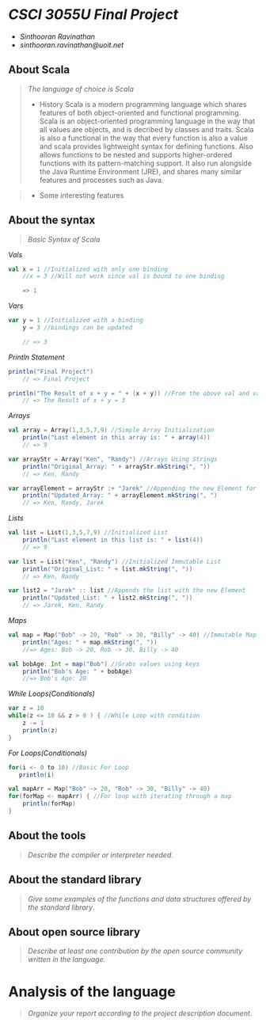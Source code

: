 # _CSCI 3055U Final Project_

- _Sinthooran Ravinathan_
- _sinthooran.ravinathan@uoit.net_

## About Scala

> _The language of choice is Scala_
>
> - History
  Scala is a modern programming language which shares features of both object-oriented and functional programming. Scala is an object-oriented programming language in the way that all values are objects, and is decribed by classes and traits. Scala is also a functional in the way that every function is also a value and scala provides lightweight syntax for defining functions. Also allows functions to be nested and supports higher-ordered functions with its pattern-matching support. It also run alongside the Java Runtime Environment (JRE), and shares many similar features and processes such as Java.
  
> - Some interesting features

## About the syntax

> _Basic Syntax of Scala_

*Vals*

```scala
val x = 1 //Initialized with only one binding
    //x = 3 //Will not work since val is bound to one binding

    => 1

```

*Vars*

```scala
var y = 1 //Initialized with a binding
    y = 3 //bindings can be updated

    // => 3
```

*Println Statement*

```scala
println("Final Project")
    // => Final Project

println("The Result of x + y = " + (x + y)) //From the above val and var
    // => The Result of x + y = 3
```

*Arrays*

```scala
val array = Array(1,3,5,7,9) //Simple Array Initialization
    println("Last element in this array is: " + array(4))
    // => 9

var arrayStr = Array("Ken", "Randy") //Arrays Using Strings
    println("Original_Array: " + arrayStr.mkString(", "))
    // => Ken, Randy

var arrayElement = arrayStr :+ "Jarek" //Appending the new Element for the Array
    println("Updated_Array: " + arrayElement.mkString(", ")
    // => Ken, Randy, Jarek
```

*Lists*

```scala
val list = List(1,3,5,7,9) //Initialized List
    println("Last element in this list is: " + list(4))
    // => 9

var list = List("Ken", "Randy") //Initialized Immutable List
    println("Original_List: " + list.mkString(", "))
    // => Ken, Randy

var list2 = "Jarek" :: list //Appends the list with the new Element
    println("Updated_List: " + list2.mkString(", "))
    // => Jarek, Ken, Randy
```

*Maps*

```scala
val map = Map("Bob" -> 20, "Rob" -> 30, "Billy" -> 40) //Immutable Map Initizlization
    println("Ages: " + map.mkString(", "))
    //=> Ages: Bob -> 20, Rob -> 30, Billy -> 40

val bobAge: Int = map("Bob") //Grabs values using keys
    println("Bob's Age: " + bobAge)
    //=> Bob's Age: 20
```

*While Loops(Conditionals)*

```scala
var z = 10
while(z <= 10 && z > 0 ) { //While Loop with condition
    z -= 1
    println(z)
}
```

*For Loops(Conditionals)*

```scala
for(i <- 0 to 10) //Basic For Loop
   println(i)

val mapArr = Map("Bob" -> 20, "Rob" -> 30, "Billy" -> 40)
for(forMap <- mapArr) { //For loop with iterating through a map
    println(forMap)
}
```

## About the tools

> _Describe the compiler or interpreter needed_.

## About the standard library

> _Give some examples of the functions and data structures
> offered by the standard library_.

## About open source library

> _Describe at least one contribution by the open source
community written in the language._

# Analysis of the language

> _Organize your report according to the project description
document_.


